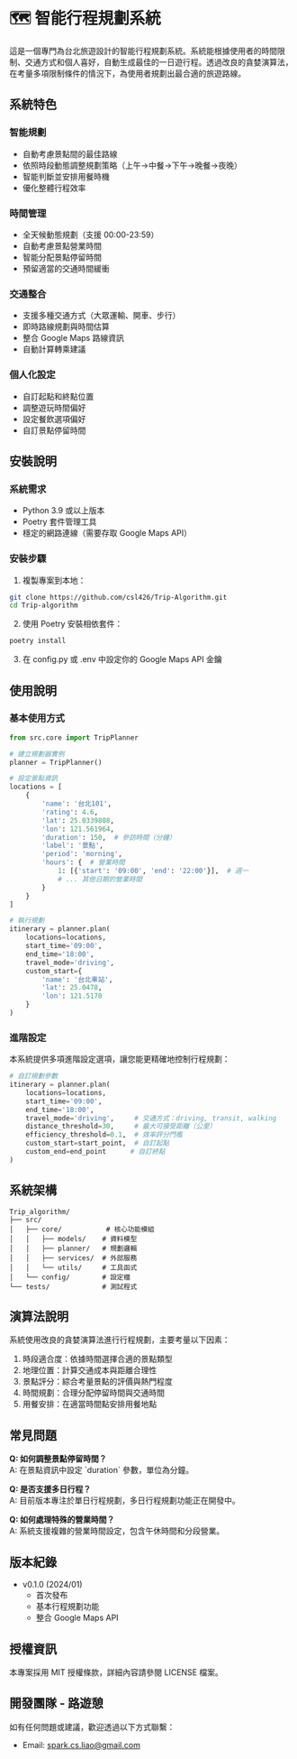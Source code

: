 # 🗺️ 智能行程規劃系統

這是一個專門為台北旅遊設計的智能行程規劃系統。系統能根據使用者的時間限制、交通方式和個人喜好，自動生成最佳的一日遊行程。透過改良的貪婪演算法，在考量多項限制條件的情況下，為使用者規劃出最合適的旅遊路線。

## 系統特色

### 智能規劃
- 自動考慮景點間的最佳路線
- 依照時段動態調整規劃策略（上午→中餐→下午→晚餐→夜晚）
- 智能判斷並安排用餐時機
- 優化整體行程效率

### 時間管理
- 全天候動態規劃（支援 00:00-23:59）
- 自動考慮景點營業時間
- 智能分配景點停留時間
- 預留適當的交通時間緩衝

### 交通整合
- 支援多種交通方式（大眾運輸、開車、步行）
- 即時路線規劃與時間估算
- 整合 Google Maps 路線資訊
- 自動計算轉乘建議

### 個人化設定
- 自訂起點和終點位置
- 調整遊玩時間偏好
- 設定餐飲選項偏好
- 自訂景點停留時間

## 安裝說明

### 系統需求
- Python 3.9 或以上版本
- Poetry 套件管理工具
- 穩定的網路連線（需要存取 Google Maps API）

### 安裝步驟

1. 複製專案到本地：
```bash
git clone https://github.com/csl426/Trip-Algorithm.git
cd Trip-algorithm
```

2. 使用 Poetry 安裝相依套件：
```bash
poetry install
```

3. 在 config.py 或 .env 中設定你的 Google Maps API 金鑰

## 使用說明

### 基本使用方式
``` python
from src.core import TripPlanner

# 建立規劃器實例
planner = TripPlanner()

# 設定景點資訊
locations = [
    {
        'name': '台北101',
        'rating': 4.6,
        'lat': 25.0339808,
        'lon': 121.561964,
        'duration': 150,  # 參訪時間（分鐘）
        'label': '景點',
        'period': 'morning',
        'hours': {  # 營業時間
            1: [{'start': '09:00', 'end': '22:00'}],  # 週一
            # ... 其他日期的營業時間
        }
    }
]

# 執行規劃
itinerary = planner.plan(
    locations=locations,
    start_time='09:00',
    end_time='18:00',
    travel_mode='driving',
    custom_start={
        'name': '台北車站',
        'lat': 25.0478,
        'lon': 121.5170
    }
)
```

### 進階設定

本系統提供多項進階設定選項，讓您能更精確地控制行程規劃：

``` python
# 自訂規劃參數
itinerary = planner.plan(
    locations=locations,
    start_time='09:00',
    end_time='18:00',
    travel_mode='driving',     # 交通方式：driving, transit, walking
    distance_threshold=30,     # 最大可接受距離（公里）
    efficiency_threshold=0.1,  # 效率評分門檻
    custom_start=start_point,  # 自訂起點
    custom_end=end_point      # 自訂終點
)
```

## 系統架構

```
Trip_algorithm/
├── src/
│   ├── core/           # 核心功能模組
│   │   ├── models/    # 資料模型
│   │   ├── planner/   # 規劃邏輯
│   │   ├── services/  # 外部服務
│   │   └── utils/     # 工具函式
│   └── config/        # 設定檔
└── tests/             # 測試程式
```

## 演算法說明

系統使用改良的貪婪演算法進行行程規劃，主要考量以下因素：

1. 時段適合度：依據時間選擇合適的景點類型
2. 地理位置：計算交通成本與距離合理性
3. 景點評分：綜合考量景點的評價與熱門程度
4. 時間規劃：合理分配停留時間與交通時間
5. 用餐安排：在適當時間點安排用餐地點

## 常見問題

**Q: 如何調整景點停留時間？**  
A: 在景點資訊中設定 \`duration\` 參數，單位為分鐘。

**Q: 是否支援多日行程？**  
A: 目前版本專注於單日行程規劃，多日行程規劃功能正在開發中。

**Q: 如何處理特殊的營業時間？**  
A: 系統支援複雜的營業時間設定，包含午休時間和分段營業。

## 版本紀錄

- v0.1.0 (2024/01)
  - 首次發布
  - 基本行程規劃功能
  - 整合 Google Maps API

## 授權資訊

本專案採用 MIT 授權條款，詳細內容請參閱 LICENSE 檔案。

## 開發團隊 - 路遊憩

如有任何問題或建議，歡迎透過以下方式聯繫：
- Email: spark.cs.liao@gmail.com